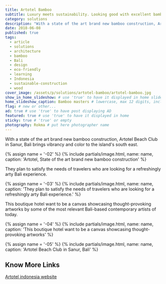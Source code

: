 ```yaml
---
title: Artotel Bamboo
subtitle: Luxury meets sustainability. Looking good with excellent bamboo architecture in Sanur, Bali.
category: solutions
description: "With a state of the art brand new bamboo construction, Artotel Beach Club in Sanur, Bali brings vibrancy and color to the island's south east."
date: 2018-06-08
published: true
tags:
  - article
  - solutions
  - architecture
  - bamboo
  - Bali
  - design
  - eco-friendly
  - learning
  - Indonesia
  - sustainable-construction
  - wood
cover_image: /assets/p/solutions/artotel-bamboo/artotel-bamboo.jpg
show_in_home_slideshow: # use 'true' to have it displayed in home slideshow
home_slideshow_caption: Bamboo masters # lowercase, max 12 digits, including spaces
flag: # new or other...
ad: true # use 'true' to have post displaying AD
featured: true # use 'true' to have it displayed in home
sticky: true # 'true' or empty
photography: Rokma # put here photographer name
---
```


With a state of the art brand new bamboo construction, Artotel Beach Club in Sanur, Bali brings vibrancy and color to the island's south east.

{% assign name = '-02' %}
{% include partials/image.html, name: name, caption: 'Artotel, State of the art brand new bamboo construction' %}



They plan to satisfy the needs of travelers who are looking for a refreshingly arty Bali experience.

{% assign name = '-03' %}
{% include partials/image.html, name: name, caption: 'They plan to satisfy the needs of travelers who are looking for a refreshingly arty Bali experience.' %}


This boutique hotel want to be a canvas showcasing thought-provoking artworks by some of the most relevant Bali-based contemporary artists of today.

{% assign name = '-04' %}
{% include partials/image.html, name: name, caption: 'This boutique hotel want to be a canvas showcasing thought-provoking artworks' %}


{% assign name = '-05' %}
{% include partials/image.html, name: name, caption: 'Artotel Beach Club in Sanur, Bali' %}




## Know More Links

[Artotel indonesia website](https://www.artotelindonesia.com)
